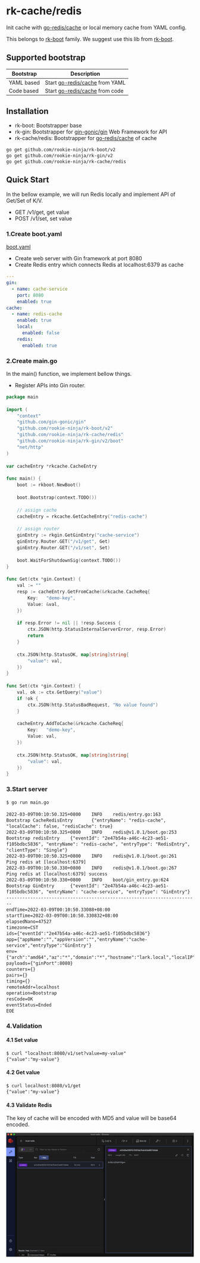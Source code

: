 # rk-cache/redis
Init cache with [go-redis/cache](https://github.com/go-redis/cache/v8) or local memory cache from YAML config.

This belongs to [rk-boot](https://github.com/rookie-ninja/rk-boot) family. We suggest use this lib from [rk-boot](https://github.com/rookie-ninja/rk-boot).

## Supported bootstrap
| Bootstrap  | Description                                                            |
|------------|------------------------------------------------------------------------|
| YAML based | Start [go-redis/cache](https://github.com/go-redis/cache/v8) from YAML |
| Code based | Start [go-redis/cache](https://github.com/go-redis/cache/v8) from code |

## Installation
- rk-boot: Bootstrapper base
- rk-gin: Bootstrapper for [gin-gonic/gin](https://github.com/gin-gonic/gin) Web Framework for API
- rk-cache/redis: Bootstrapper for [go-redis/cache](https://github.com/go-redis/cache/v8) of cache

```
go get github.com/rookie-ninja/rk-boot/v2
go get github.com/rookie-ninja/rk-gin/v2
go get github.com/rookie-ninja/rk-cache/redis
```

## Quick Start
In the bellow example, we will run Redis locally and implement API of Get/Set of K/V.

- GET /v1/get, get value
- POST /v1/set, set value

### 1.Create boot.yaml
[boot.yaml](example/boot.yaml)

- Create web server with Gin framework at port 8080
- Create Redis entry which connects Redis at localhost:6379 as cache

```yaml
---
gin:
  - name: cache-service
    port: 8080
    enabled: true
cache:
  - name: redis-cache
    enabled: true
    local:
      enabled: false
    redis:
      enabled: true
```

### 2.Create main.go

In the main() function, we implement bellow things.

- Register APIs into Gin router.

```go
package main

import (
	"context"
	"github.com/gin-gonic/gin"
	"github.com/rookie-ninja/rk-boot/v2"
	"github.com/rookie-ninja/rk-cache/redis"
	"github.com/rookie-ninja/rk-gin/v2/boot"
	"net/http"
)

var cacheEntry *rkcache.CacheEntry

func main() {
	boot := rkboot.NewBoot()

	boot.Bootstrap(context.TODO())

	// assign cache
	cacheEntry = rkcache.GetCacheEntry("redis-cache")

	// assign router
	ginEntry := rkgin.GetGinEntry("cache-service")
	ginEntry.Router.GET("/v1/get", Get)
	ginEntry.Router.GET("/v1/set", Set)

	boot.WaitForShutdownSig(context.TODO())
}

func Get(ctx *gin.Context) {
	val := ""
	resp := cacheEntry.GetFromCache(&rkcache.CacheReq{
		Key:   "demo-key",
		Value: &val,
	})

	if resp.Error != nil || !resp.Success {
		ctx.JSON(http.StatusInternalServerError, resp.Error)
		return
	}

	ctx.JSON(http.StatusOK, map[string]string{
		"value": val,
	})
}

func Set(ctx *gin.Context) {
	val, ok := ctx.GetQuery("value")
	if !ok {
		ctx.JSON(http.StatusBadRequest, "No value found")
	}

	cacheEntry.AddToCache(&rkcache.CacheReq{
		Key:   "demo-key",
		Value: val,
	})

	ctx.JSON(http.StatusOK, map[string]string{
		"value": val,
	})
}
```

### 3.Start server

```shell
$ go run main.go

2022-03-09T00:10:50.325+0800    INFO    redis/entry.go:163      Bootstrap CacheRedisEntry       {"entryName": "redis-cache", "localCache": false, "redisCache": true}
2022-03-09T00:10:50.325+0800    INFO    redis@v1.0.1/boot.go:253        Bootstrap redisEntry    {"eventId": "2e47b54a-a46c-4c23-ae51-f105bdbc5836", "entryName": "redis-cache", "entryType": "RedisEntry", "clientType": "Single"}
2022-03-09T00:10:50.325+0800    INFO    redis@v1.0.1/boot.go:261        Ping redis at [localhost:6379]
2022-03-09T00:10:50.330+0800    INFO    redis@v1.0.1/boot.go:267        Ping redis at [localhost:6379] success
2022-03-09T00:10:50.330+0800    INFO    boot/gin_entry.go:624   Bootstrap GinEntry      {"eventId": "2e47b54a-a46c-4c23-ae51-f105bdbc5836", "entryName": "cache-service", "entryType": "GinEntry"}
------------------------------------------------------------------------
endTime=2022-03-09T00:10:50.33088+08:00
startTime=2022-03-09T00:10:50.330832+08:00
elapsedNano=47527
timezone=CST
ids={"eventId":"2e47b54a-a46c-4c23-ae51-f105bdbc5836"}
app={"appName":"","appVersion":"","entryName":"cache-service","entryType":"GinEntry"}
env={"arch":"amd64","az":"*","domain":"*","hostname":"lark.local","localIP":"10.8.0.2","os":"darwin","realm":"*","region":"*"}
payloads={"ginPort":8080}
counters={}
pairs={}
timing={}
remoteAddr=localhost
operation=Bootstrap
resCode=OK
eventStatus=Ended
EOE
```

### 4.Validation
#### 4.1 Set value

```shell
$ curl "localhost:8080/v1/set?value=my-value"
{"value":"my-value"}
```

#### 4.2 Get value

```shell
$ curl localhost:8080/v1/get
{"value":"my-value"}
```

#### 4.3 Validate Redis
The key of cache will be encoded with MD5 and value will be base64 encoded.

![image](docs/img/redis.png)


